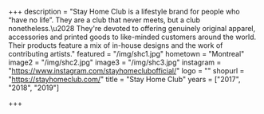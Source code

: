 +++
description = "Stay Home Club is a lifestyle brand for people who “have no life”. They are a club that never meets, but a club nonetheless.\u2028 They're devoted to offering genuinely original apparel, accessories and printed goods to like-minded customers around the world. Their products feature a mix of in-house designs and the work of contributing artists.⁣"
featured = "/img/shc1.jpg"
hometown = "Montreal"
image2 = "/img/shc2.jpg"
image3 = "/img/shc3.jpg"
instagram = "https://www.instagram.com/stayhomeclubofficial/"
logo = ""
shopurl = "https://stayhomeclub.com/"
title = "Stay Home Club"
years = ["2017", "2018", "2019"]

+++
